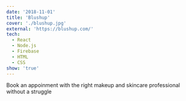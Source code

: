 ```yaml
---
date: '2018-11-01'
title: 'Blushup'
cover: './blushup.jpg'
external: 'https://blushup.com/'
tech:
  - React
  - Node.js
  - Firebase
  - HTML
  - CSS
show: 'true'
---
```


Book an appoinment with the right makeup and skincare professional without a struggle
